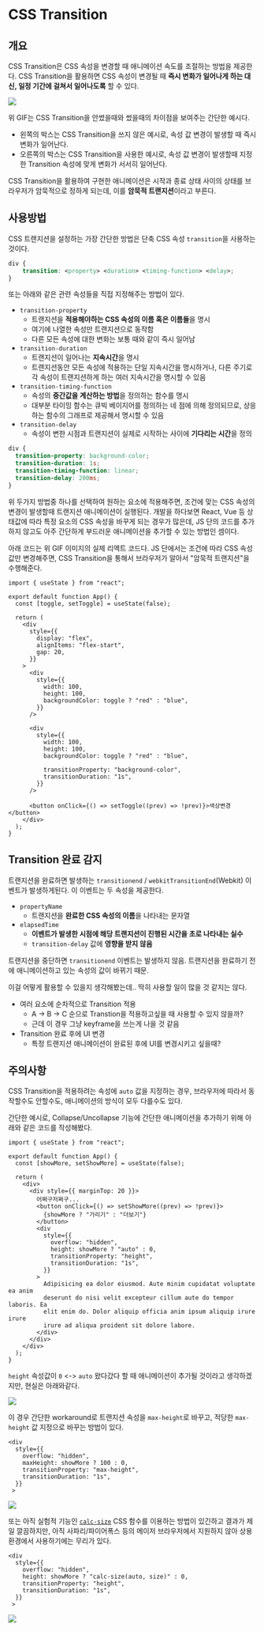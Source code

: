# CSS Transition

## 개요
CSS Transition은 CSS 속성을 변경할 때 애니메이션 속도를 조절하는 방법을 제공한다. CSS Transition을 활용하면 CSS 속성이 변경될 때 **즉시 변화가 일어나게 하는 대신, 일정 기간에 걸쳐서 일어나도록** 할 수 있다.

![](https://velog.velcdn.com/images/mskwon/post/e79294dd-b0d1-461c-882a-90f576b926c2/image.gif)

위 GIF는 CSS Transition을 안썼을때와 썼을때의 차이점을 보여주는 간단한 예시다.
- 왼쪽의 박스는 CSS Transition을 쓰지 않은 예시로, 속성 값 변경이 발생할 때 즉시 변화가 일어난다.
- 오른쪽의 박스는 CSS Transition을 사용한 예시로, 속성 값 변경이 발생할때 지정한 Transition 속성에 맞게 변화가 서서히 일어난다.

CSS Transition을 활용하여 구현한 애니메이션은 시작과 종료 상태 사이의 상태를 브라우저가 암묵적으로 정하게 되는데, 이를 **암묵적 트랜지션**이라고 부른다.

## 사용방법
CSS 트랜지션을 설정하는 가장 간단한 방법은 단축 CSS 속성 `transition`을 사용하는 것이다.

```css
div {
	transition: <property> <duration> <timing-function> <delay>;
}
```

또는 아래와 같은 관련 속성들을 직접 지정해주는 방법이 있다.

- `transition-property`
    - 트랜지션을 **적용해야하는 CSS 속성의 이름 혹은 이름들**을 명시
    - 여기에 나열한 속성만 트랜지션으로 동작함
    - 다른 모든 속성에 대한 변화는 보통 때와 같이 즉시 일어남
- `transition-duration`
    - 트랜지션이 일어나는 **지속시간**을 명시
    - 트랜지션동안 모든 속성에 적용하는 단일 지속시간을 명시하거나, 다른 주기로 각 속성이 트랜지션하게 하는 여러 지속시간을 명시할 수 있음
- `transition-timing-function`
    - 속성의 **중간값을 계산하는 방법**을 정의하는 함수를 명시
    - 대부분 타이밍 함수는 큐빅 베이지어를 정의하는 네 점에 의해 정의되므로, 상응하는 함수의 그래프로 제공해서 명시할 수 있음
- `transition-delay`
    - 속성이 변한 시점과 트랜지션이 실제로 시작하는 사이에 **기다리는 시간**을 정의

```css
div {
  transition-property: background-color;
  transition-duration: 1s;
  transition-timing-function: linear;
  transition-delay: 200ms;
}
```

위 두가지 방법중 하나를 선택하여 원하는 요소에 적용해주면, 조건에 맞는 CSS 속성의 변경이 발생할때 트랜지션 애니메이션이 실행된다. 개발을 하다보면 React, Vue 등 상태값에 따라 특정 요소의 CSS 속성을 바꾸게 되는 경우가 많은데, JS 단의 코드를 추가하지 않고도 아주 간단하게 부드러운 애니메이션을 추가할 수 있는 방법인 셈이다.

아래 코드는 위 GIF 이미지의 실제 리액트 코드다. JS 단에서는 조건에 따라 CSS 속성값만 변경해주면, CSS Transition을 통해서 브라우저가 알아서 "암묵적 트랜지션"을 수행해준다.

```tsx
import { useState } from "react";

export default function App() {
  const [toggle, setToggle] = useState(false);

  return (
    <div
      style={{
        display: "flex",
        alignItems: "flex-start",
        gap: 20,
      }}
    >
      <div
        style={{
          width: 100,
          height: 100,
          backgroundColor: toggle ? "red" : "blue",
        }}
      />

      <div
        style={{
          width: 100,
          height: 100,
          backgroundColor: toggle ? "red" : "blue",

          transitionProperty: "background-color",
          transitionDuration: "1s",
        }}
      />

      <button onClick={() => setToggle((prev) => !prev)}>색상변경</button>
    </div>
  );
}
```

## Transition 완료 감지
트랜지션을 완료하면 발생하는 `transitionend` / `webkitTransitionEnd`(Webkit) 이벤트가 발생하게된다. 이 이벤트는 두 속성을 제공한다.

- `propertyName`
    - 트랜지션을 **완료한 CSS 속성의 이름**을 나타내는 문자열
- `elapsedTime`
    - **이벤트가 발생한 시점에 해당 트랜지션이 진행된 시간을 초로 나타내는 실수**
    - `transition-delay` 값에 **영향을 받지 않음**

트랜지션을 중단하면 `transitionend` 이벤트는 발생하지 않음. 트랜지션을 완료하기 전에 애니메이션하고 있는 속성의 값이 바뀌기 때문.

이걸 어떻게 활용할 수 있을지 생각해봤는데.. 딱히 사용할 일이 많을 것 같지는 않다.
- 여러 요소에 순차적으로 Transition 적용
  - A -> B -> C 순으로 Transtion을 적용하고싶을 때 사용할 수 있지 않을까?
  - 근데 이 경우 그냥 keyframe을 쓰는게 나을 것 같음
- Transition 완료 후에 UI 변경
  - 특정 트랜지션 애니메이션이 완료된 후에 UI를 변경시키고 싶을때?

## 주의사항
CSS Transition을 적용하려는 속성에 `auto` 값을 지정하는 경우, 브라우저에 따라서 동작할수도 안할수도, 애니메이션의 방식이 모두 다를수도 있다.

간단한 예시로, Collapse/Uncollapse 기능에 간단한 애니메이션을 추가하기 위해 아래와 같은 코드를 작성해봤다.

```tsx
import { useState } from "react";

export default function App() {
  const [showMore, setShowMore] = useState(false);

  return (
    <div>
      <div style={{ marginTop: 20 }}>
        어쩌구저쩌구...
        <button onClick={() => setShowMore((prev) => !prev)}>
          {showMore ? "가리기" : "더보기"}
        </button>
        <div
          style={{
            overflow: "hidden",
            height: showMore ? "auto" : 0,
            transitionProperty: "height",
            transitionDuration: "1s",
          }}
        >
          Adipisicing ea dolor eiusmod. Aute minim cupidatat voluptate ea anim
          deserunt do nisi velit excepteur cillum aute do tempor laboris. Ea
          elit enim do. Dolor aliquip officia anim ipsum aliquip irure irure
          irure ad aliqua proident sit dolore labore.
        </div>
      </div>
    </div>
  );
}
```
`height` 속성값이 `0` <-> `auto` 왔다갔다 할 때 애니메이션이 추가될 것이라고 생각하겠지만, 현실은 아래와같다.

![](https://velog.velcdn.com/images/mskwon/post/f770f8d9-c8b8-4750-a565-08aa2873f14e/image.gif)

이 경우 간단한 workaround로 트랜지션 속성을 `max-height`로 바꾸고, 적당한 `max-height` 값 지정으로 바꾸는 방법이 있다.

```tsx
<div
  style={{
    overflow: "hidden",
    maxHeight: showMore ? 100 : 0,
    transitionProperty: "max-height",
    transitionDuration: "1s",
  }}
 >
```

![](https://velog.velcdn.com/images/mskwon/post/d9674ccd-00bd-4619-ba52-20359f874b1e/image.gif)


또는 아직 실험적 기능인 [`calc-size`](https://developer.mozilla.org/en-US/docs/Web/CSS/calc-size) CSS 함수를 이용하는 방법이 있긴하고 결과가 제일 깔끔하지만, 아직 사파리/파이어폭스 등의 메이저 브라우저에서 지원하지 않아 상용환경에서 사용하기에는 무리가 있다.

```tsx
<div
  style={{
    overflow: "hidden",
	height: showMore ? "calc-size(auto, size)" : 0,
    transitionProperty: "height",
    transitionDuration: "1s",
  }}
 >
```

![](https://velog.velcdn.com/images/mskwon/post/c6d83669-89df-4c8d-8896-28ffb23e9e6b/image.gif)
